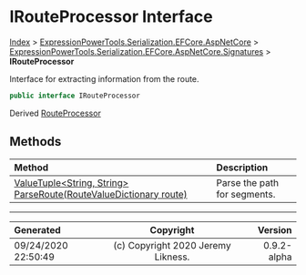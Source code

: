 ﻿# IRouteProcessor Interface

[Index](../index.md) > [ExpressionPowerTools.Serialization.EFCore.AspNetCore](ExpressionPowerTools.Serialization.EFCore.AspNetCore.a.md) > [ExpressionPowerTools.Serialization.EFCore.AspNetCore.Signatures](ExpressionPowerTools.Serialization.EFCore.AspNetCore.Signatures.n.md) > **IRouteProcessor**

Interface for extracting information from the route.

```csharp
public interface IRouteProcessor
```

Derived  [RouteProcessor](ExpressionPowerTools.Serialization.EFCore.AspNetCore.Middleware.RouteProcessor.cs.md) 

## Methods

| Method | Description |
| :-- | :-- |
| [ValueTuple&lt;String, String> ParseRoute(RouteValueDictionary route)](ExpressionPowerTools.Serialization.EFCore.AspNetCore.Signatures.IRouteProcessor.ParseRoute.m.md) | Parse the path for segments. |

---

| Generated | Copyright | Version |
| :-- | :-: | --: |
| 09/24/2020 22:50:49 | (c) Copyright 2020 Jeremy Likness. | 0.9.2-alpha |
